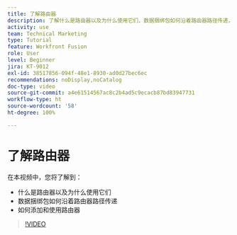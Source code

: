 ```yaml
---
title: 了解路由器
description: 了解什么是路由器以及为什么使用它们、数据捆绑包如何沿着路由器路径传递，以及如何添加和使用路由器，一切尽在  [!DNL Adobe Workfront Fusion]。
activity: use
team: Technical Marketing
type: Tutorial
feature: Workfront Fusion
role: User
level: Beginner
jira: KT-9012
exl-id: 38517856-094f-48e1-8930-ad0d27bec6ec
recommendations: noDisplay,noCatalog
doc-type: video
source-git-commit: a4e61514567ac8c2b4ad5c9ecacb87bd83947731
workflow-type: ht
source-wordcount: '58'
ht-degree: 100%

---
```


# 了解路由器

在本视频中，您将了解到：

* 什么是路由器以及为什么使用它们
* 数据捆绑包如何沿着路由器路径传递
* 如何添加和使用路由器

>[!VIDEO](https://video.tv.adobe.com/v/335271/?quality=12&learn=on)
